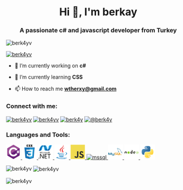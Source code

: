 
<h1 align="center">Hi 👋, I'm berkay</h1>
<h3 align="center">A passionate c# and javascript developer from Turkey</h3>



<p align="left"> <img src="https://komarev.com/ghpvc/?username=berk4yv&label=Profile%20views&color=0e75b6&style=flat" alt="berk4yv" /> </p>

<p align="left"> <a href="https://twitter.com/berk4yv" target="blank"><img src="https://img.shields.io/twitter/follow/berk4yv?logo=twitter&style=for-the-badge" alt="berk4yv" /></a> </p>

- 🔭 I’m currently working on **c#**

- 🌱 I’m currently learning **CSS**

- 📫 How to reach me **wtherxy@gmail.com**

<h3 align="left">Connect with me:</h3>
<p align="left">
<a href="https://twitter.com/berk4yv" target="blank"><img align="center" src="https://raw.githubusercontent.com/rahuldkjain/github-profile-readme-generator/master/src/images/icons/Social/twitter.svg" alt="berk4yv" height="30" width="40" /></a>
<a href="https://instagram.com/berk4yv" target="blank"><img align="center" src="https://raw.githubusercontent.com/rahuldkjain/github-profile-readme-generator/master/src/images/icons/Social/instagram.svg" alt="berk4yv" height="30" width="40" /></a>
<a href="https://www.youtube.com/c/berk4y" target="blank"><img align="center" src="https://raw.githubusercontent.com/rahuldkjain/github-profile-readme-generator/master/src/images/icons/Social/youtube.svg" alt="berk4y" height="30" width="40" /></a>
<a href="https://discord.gg/@berk4y" target="blank"><img align="center" src="https://raw.githubusercontent.com/rahuldkjain/github-profile-readme-generator/master/src/images/icons/Social/discord.svg" alt="@berk4y" height="30" width="40" /></a>
</p>

<h3 align="left">Languages and Tools:</h3>
<p align="left"> <a href="https://www.w3schools.com/cs/" target="_blank" rel="noreferrer"> <img src="https://raw.githubusercontent.com/devicons/devicon/master/icons/csharp/csharp-original.svg" alt="csharp" width="40" height="40"/> </a> <a href="https://www.w3schools.com/css/" target="_blank" rel="noreferrer"> <img src="https://raw.githubusercontent.com/devicons/devicon/master/icons/css3/css3-original-wordmark.svg" alt="css3" width="40" height="40"/> </a> <a href="https://dotnet.microsoft.com/" target="_blank" rel="noreferrer"> <img src="https://raw.githubusercontent.com/devicons/devicon/master/icons/dot-net/dot-net-original-wordmark.svg" alt="dotnet" width="40" height="40"/> </a> <a href="https://www.java.com" target="_blank" rel="noreferrer"> <img src="https://raw.githubusercontent.com/devicons/devicon/master/icons/java/java-original.svg" alt="java" width="40" height="40"/> </a> <a href="https://developer.mozilla.org/en-US/docs/Web/JavaScript" target="_blank" rel="noreferrer"> <img src="https://raw.githubusercontent.com/devicons/devicon/master/icons/javascript/javascript-original.svg" alt="javascript" width="40" height="40"/> </a> <a href="https://www.microsoft.com/en-us/sql-server" target="_blank" rel="noreferrer"> <img src="https://www.svgrepo.com/show/303229/microsoft-sql-server-logo.svg" alt="mssql" width="40" height="40"/> </a> <a href="https://www.mysql.com/" target="_blank" rel="noreferrer"> <img src="https://raw.githubusercontent.com/devicons/devicon/master/icons/mysql/mysql-original-wordmark.svg" alt="mysql" width="40" height="40"/> </a> <a href="https://nodejs.org" target="_blank" rel="noreferrer"> <img src="https://raw.githubusercontent.com/devicons/devicon/master/icons/nodejs/nodejs-original-wordmark.svg" alt="nodejs" width="40" height="40"/> </a> <a href="https://www.python.org" target="_blank" rel="noreferrer"> <img src="https://raw.githubusercontent.com/devicons/devicon/master/icons/python/python-original.svg" alt="python" width="40" height="40"/> </a> </p>

<p><img align="left" src="https://github-readme-stats.vercel.app/api/top-langs?username=berk4yv&show_icons=true&locale=en&layout=compact" alt="berk4yv" /></p>

<p>&nbsp;<img align="center" src="https://github-readme-stats.vercel.app/api?username=berk4yv&show_icons=true&locale=en" alt="berk4yv" /></p>

<p><img align="center" src="https://github-readme-streak-stats.herokuapp.com/?user=berk4yv&" alt="berk4yv" /></p>
